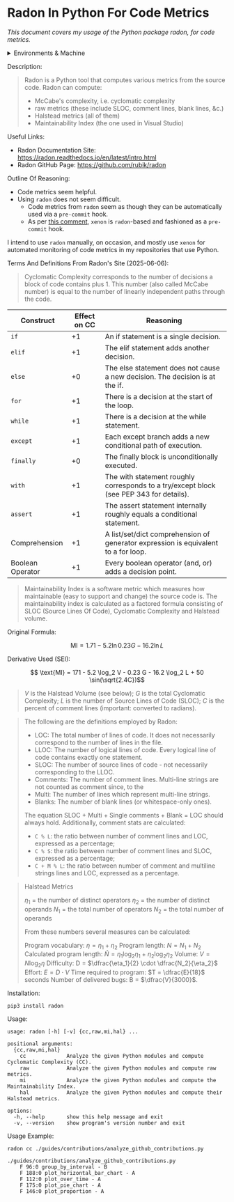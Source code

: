 # Radon In Python For Code Metrics

_This document covers my usage of the Python package radon, for code metrics._

<details markdown=1>

<summary> Environments & Machine </summary>

```
OS Version: ProductName: macOS
ProductVersion:	13.3.1
BuildVersion: 22E261
Kernel: arm64
Architecture: 22.4.0
CPU Brand: Apple M1
Python Version: Python 3.13.1
UV Version: uv 0.7.3 (3c413f74b 2025-05-07)
Ruby Version: ruby 3.2.3 (2024-01-18 revision 52bb2ac0a6) [arm64-darwin22]
Quarto Version: 1.6.40
Rscript Version: Rscript (R) version 4.4.2 (2024-10-31)
Git Version: git version 2.40.0
Current Date: 2025-06-06
```

</details>

Description:

> Radon is a Python tool that computes various metrics from the source code. Radon can compute:
>
> * McCabe's complexity, i.e. cyclomatic complexity
> * raw metrics (these include SLOC, comment lines, blank lines, &c.)
> * Halstead metrics (all of them)
> * Maintainability Index (the one used in Visual Studio)

Useful Links:

* Radon Documentation Site: <https://radon.readthedocs.io/en/latest/intro.html>
* Radon GitHub Page: <https://github.com/rubik/radon>

Outline Of Reasoning:

* Code metrics seem helpful.
* Using `radon` does not seem difficult.
  * Code metrics from `radon` seem as though they can be automatically used via a `pre-commit` hook.
  * As per [this comment](https://github.com/rubik/radon/issues/225#issuecomment-1236058304), `xenon` is `radon`-based and fashioned as a `pre-commit` hook.

I intend to use `radon` manually, on occasion, and mostly use `xenon` for automated monitoring of code metrics in my repositories that use Python.

Terms And Definitions From Radon's Site (2025-06-06):

> Cyclomatic Complexity corresponds to the number of decisions a block of code contains plus 1. This number (also called McCabe number) is equal to the number of linearly independent paths through the code.

| Construct | Effect on CC  | Reasoning
| --- | --- | --- |
| `if` | 	 +1 	| An if statement is a single decision.|
| `elif` 	| +1 	| The elif statement adds another decision.|
| `else` 	| +0 	| The else statement does not cause a new decision. The decision is at the if.|
| `for` 	| +1 	| There is a decision at the start of the loop.|
| `while` 	| +1 	| There is a decision at the while statement.
| `except` 	| +1 	| Each except branch adds a new conditional path of execution.|
| `finally` | 	+0 	| The finally block is unconditionally executed.|
| `with` 	| +1 	| The with statement roughly corresponds to a try/except block (see PEP 343 for details).|
| `assert` 	| +1 	| The assert statement internally roughly equals a conditional statement.|
| Comprehension 	| +1 | 	A list/set/dict comprehension of generator expression is equivalent to a for loop.|
| Boolean Operator | 	+1 | 	Every boolean operator (and, or) adds a decision point.|

> Maintainability Index is a software metric which measures how maintainable (easy to support and change) the source code is. The maintainability index is calculated as a factored formula consisting of SLOC (Source Lines Of Code), Cyclomatic Complexity and Halstead volume.

Original Formula:

$$ \text{MI} = 1.71 - 5.2 \ln 0.23 G - 16.2 \ln L$$

Derivative Used (SEI):

$$ \text{MI} = 171 - 5.2 \log_2 V  - 0.23 G - 16.2 \log_2 L + 50 \sin(\sqrt{2.4C})$$

> $V$ is the Halstead Volume (see below);
> $G$ is the total Cyclomatic Complexity;
> $L$ is the number of Source Lines of Code (SLOC);
> $C$ is the percent of comment lines (important: converted to radians).


> The following are the definitions employed by Radon:
>
> * LOC: The total number of lines of code. It does not necessarily correspond to the number of lines in the file.
> * LLOC: The number of logical lines of code. Every logical line of code contains exactly one statement.
> * SLOC: The number of source lines of code - not necessarily corresponding to the LLOC.
> * Comments: The number of comment lines. Multi-line strings are not counted as comment since, to the
> * Multi: The number of lines which represent multi-line strings.
> * Blanks: The number of blank lines (or whitespace-only ones).
>
> The equation SLOC + Multi + Single comments + Blank = LOC should always hold. Additionally, comment stats are calculated:
>
> * `C % L`: the ratio between number of comment lines and LOC, expressed as a percentage;
> * `C % S`: the ratio between number of comment lines and SLOC, expressed as a percentage;
> * `C + M % L`: the ratio between number of comment and multiline strings lines and LOC, expressed as a percentage.

> Halstead Metrics
>
> $\eta_1$ = the number of distinct operators
> $\eta_2$ = the number of distinct operands
> $N_1$ = the total number of operators
> $N_2$ = the total number of operands
>
> From these numbers several measures can be calculated:
>
> Program vocabulary: $\eta = \eta_1 + \eta_2$
> Program length: $N = N_1 + N_2$
> Calculated program length: $\widehat{N} = \eta_1 \log_2 \eta_1 + \eta_2 \log_2 \eta_2$
> Volume: $V = N \log_2 \eta$
> Difficulty: D = $\dfrac{\eta_1}{2} \cdot \dfrac{N_2}{\eta_2}$
> Effort: $E = D \cdot V$
> Time required to program: $T = \dfrac{E}{18}$ seconds
> Number of delivered bugs: B = $\dfrac{V}{3000}$.


Installation:

`pip3 install radon`


Usage:

```
usage: radon [-h] [-v] {cc,raw,mi,hal} ...

positional arguments:
  {cc,raw,mi,hal}
    cc             Analyze the given Python modules and compute Cyclomatic Complexity (CC).
    raw            Analyze the given Python modules and compute raw metrics.
    mi             Analyze the given Python modules and compute the Maintainability Index.
    hal            Analyze the given Python modules and compute their Halstead metrics.

options:
  -h, --help       show this help message and exit
  -v, --version    show program's version number and exit
```

Usage Example:

```
radon cc ./guides/contributions/analyze_github_contributions.py
```

```
./guides/contributions/analyze_github_contributions.py
    F 96:0 group_by_interval - B
    F 188:0 plot_horizontal_bar_chart - A
    F 112:0 plot_over_time - A
    F 175:0 plot_pie_chart - A
    F 146:0 plot_proportion - A
```
